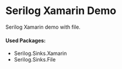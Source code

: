 # Serilog Xamarin Demo
Serilog Xamarin demo with file.
#### Used Packages:
- Serilog.Sinks.Xamarin
- Serilog.Sinks.File
